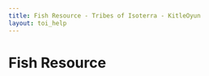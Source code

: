 ```yaml
---
title: Fish Resource - Tribes of Isoterra - KitleOyun
layout: toi_help
---
```


<h1 class="h1">Fish Resource</h1>
